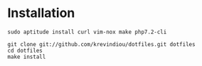 Installation
============

    sudo aptitude install curl vim-nox make php7.2-cli

    git clone git://github.com/krevindiou/dotfiles.git dotfiles
    cd dotfiles
    make install
